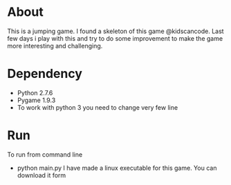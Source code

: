 # About
This is a jumping game. I found a skeleton of this game @kidscancode. Last few days i play with this and try to do some improvement to make the game more interesting and challenging.

# Dependency
* Python 2.7.6
* Pygame 1.9.3
* To work with python 3 you need to change very few line 

# Run
To run from command line 
- python main.py
I have made a linux executable for this game. You can download it form

